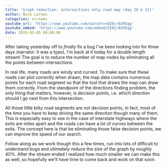 ```yaml
---
title: 'Graph reduction: intersections only road map (day 20 & 21)'
author: Nick Larsen
categories: streams
youtube_url: 'https://www.youtube.com/watch?v=GI0jr82H5qg'
youtube_embed: 'https://www.youtube.com/embed/GI0jr82H5qg'
date: 2019-03-05 09:08:08
---
```



After taking yesterday off to _finally_ fix a bug I've been looking into for three days (narrator: it was a typo), I'm back at it today for a double length stream!  The goal is to reduce the number of map nodes by eliminating all the points between intersections.

In real life, many roads are windy and curved.  To make sure that these roads can plot correctly when drawn, the map data contains numerous points for each road segment so that the tool that draws the map can draw them correctly.  From the standpoint of the directions finding problem, the only thing that matters, however, is decision points, i.e. which direction should I go next from this intersection.

All those little bitty road segments are not decision points, in fact, most of the time you have to keep driving the same direction though many of them.  This is especially easy to see in the case of interstate highways where the exits are miles apart and the roads can have a lot of curves between the exits.  The concept here is that be eliminating those false decision points, we can improve the speed of our search.

Follow along as we work though this a few times, run into lots of difficult to understand bugs and ultimately reduce the size of the graph by roughly 40%.  After the stream ended I realized how much smaller we can make this as well, so hopefully we'll have time to come back and work on that soon.
